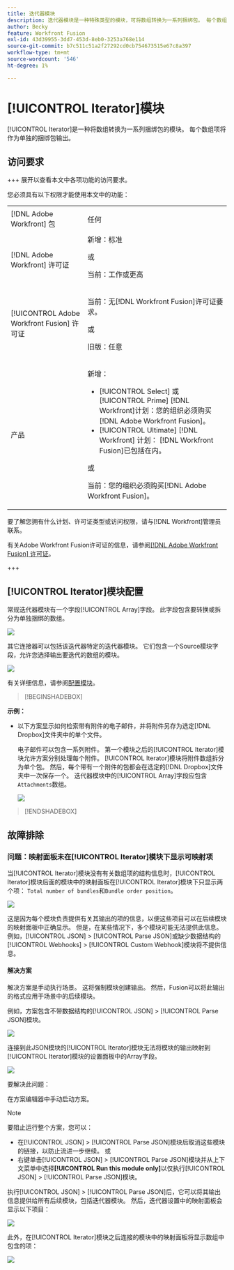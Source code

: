 ```yaml
---
title: 迭代器模块
description: 迭代器模块是一种特殊类型的模块，可将数组转换为一系列捆绑包。 每个数组项将作为单独的捆绑包输出。
author: Becky
feature: Workfront Fusion
exl-id: 43d39955-3dd7-453d-8eb0-3253a768e114
source-git-commit: b7c511c51a2f27292cd0cb754673515e67c8a397
workflow-type: tm+mt
source-wordcount: '546'
ht-degree: 1%

---
```


# [!UICONTROL Iterator]模块

[!UICONTROL Iterator]是一种将数组转换为一系列捆绑包的模块。 每个数组项将作为单独的捆绑包输出。

## 访问要求

+++ 展开以查看本文中各项功能的访问要求。

您必须具有以下权限才能使用本文中的功能：

<table style="table-layout:auto">
 <col> 
 <col> 
 <tbody> 
  <tr> 
    <td role="rowheader">[!DNL Adobe Workfront] 包</td> 
   <td> <p>任何</p> </td> 
  </tr> 
  <tr data-mc-conditions=""> 
   <td role="rowheader">[!DNL Adobe Workfront] 许可证</td> 
   <td> 新增：标准<p>或</p><p>当前：工作或更高</p> </td> 
  </tr> 
  <tr> 
   <td role="rowheader">[!UICONTROL Adobe Workfront Fusion] 许可证</td> 
   <td>
   <p>当前：无[!DNL Workfront Fusion]许可证要求。</p>
   <p>或</p>
   <p>旧版：任意 </p>
   </td> 
  </tr> 
  <tr> 
   <td role="rowheader">产品</td> 
   <td>
   <p>新增：</p> <ul><li>[!UICONTROL Select] 或[!UICONTROL Prime] [!DNL Workfront]计划：您的组织必须购买[!DNL Adobe Workfront Fusion]。</li><li>[!UICONTROL Ultimate] [!DNL Workfront] 计划： [!DNL Workfront Fusion]已包括在内。</li></ul>
   <p>或</p>
   <p>当前：您的组织必须购买[!DNL Adobe Workfront Fusion]。</p>
   </td> 
  </tr>
 </tbody> 
</table>


要了解您拥有什么计划、许可证类型或访问权限，请与[!DNL Workfront]管理员联系。

有关Adobe Workfront Fusion许可证的信息，请参阅[[!DNL Adobe Workfront Fusion] 许可证](/help/workfront-fusion/set-up-and-manage-workfront-fusion/licensing-operations-overview/license-automation-vs-integration.md)。

+++

## [!UICONTROL Iterator]模块配置

常规迭代器模块有一个字段[!UICONTROL Array]字段。 此字段包含要转换或拆分为单独捆绑的数组。

![](assets/set-up-iterator.jpg)

其它连接器可以包括该迭代器特定的迭代器模块。 它们包含一个Source模块字段，允许您选择输出要迭代的数组的模块。

![](assets/specialized-iterators.jpg)

有关详细信息，请参阅[配置模块](/help/workfront-fusion/create-scenarios/add-modules/configure-a-modules-settings.md)。

>[!BEGINSHADEBOX]

**示例：**

* 以下方案显示如何检索带有附件的电子邮件，并将附件另存为选定[!DNL Dropbox]文件夹中的单个文件。

  电子邮件可以包含一系列附件。 第一个模块之后的[!UICONTROL Iterator]模块允许方案分别处理每个附件。 [!UICONTROL Iterator]模块将附件数组拆分为单个包。 然后，每个带有一个附件的包都会在选定的[!DNL Dropbox]文件夹中一次保存一个。 迭代器模块中的[!UICONTROL Array]字段应包含`Attachments`数组。

  ![](assets/attachments-array.jpg)

>[!ENDSHADEBOX]


## 故障排除

### 问题：映射面板未在[!UICONTROL Iterator]模块下显示可映射项

当[!UICONTROL Iterator]模块没有有关数组项的结构信息时，[!UICONTROL Iterator]模块后面的模块中的映射面板在[!UICONTROL Iterator]模块下只显示两个项： `Total number of bundles`和`Bundle order position`。

![](assets/mapping-panel-doesnt-display.png)

这是因为每个模块负责提供有关其输出的项的信息，以便这些项目可以在后续模块的映射面板中正确显示。 但是，在某些情况下，多个模块可能无法提供此信息。 例如，[!UICONTROL JSON] > [!UICONTROL Parse JSON]或缺少数据结构的[!UICONTROL Webhooks] > [!UICONTROL Custom Webhook]模块将不提供信息。

#### 解决方案

解决方案是手动执行场景。 这将强制模块创建输出。 然后，Fusion可以将此输出的格式应用于场景中的后续模块。

例如，方案包含不带数据结构的[!UICONTROL JSON] > [!UICONTROL Parse JSON]模块。

![](assets/json-parse-json.png)

连接到此JSON模块的[!UICONTROL Iterator]模块无法将模块的输出映射到[!UICONTROL Iterator]模块的设置面板中的Array字段。

![](assets/connect-iterator-module.png)

要解决此问题：

在方案编辑器中手动启动方案。

>[!NOTE]
>
>要阻止运行整个方案，您可以：
>
>* 在[!UICONTROL JSON] > [!UICONTROL Parse JSON]模块后取消这些模块的链接，以防止流进一步继续。
>   或
>* 右键单击[!UICONTROL JSON] > [!UICONTROL Parse JSON]模块并从上下文菜单中选择&#x200B;**[!UICONTROL Run this module only]**&#x200B;以仅执行[!UICONTROL JSON] > [!UICONTROL Parse JSON]模块。

执行[!UICONTROL JSON] > [!UICONTROL Parse JSON]后，它可以将其输出信息提供给所有后续模块，包括迭代器模块。 然后，迭代器设置中的映射面板会显示以下项目：

![](assets/mapping-panel-displays-items.png)

此外，在[!UICONTROL Iterator]模块之后连接的模块中的映射面板将显示数组中包含的项：

![](assets/items-contained-in-array.png)
